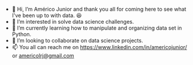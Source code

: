 - 👋 Hi, I’m Américo Junior and thank you all for coming here to see what I've been up to with data. 😆
- 👀 I’m interested in solve data science challenges.
- 🌱 I’m currently learning how to manipulate and organizing data set in Python.
- 💞️ I’m looking to collaborate on data science projects.
- 📫 You all can reach me on https://www.linkedin.com/in/americojunior/ or americolrj@gmail.com

<!---
americolrj/americolrj is a ✨ special ✨ repository because its `README.md` (this file) appears on your GitHub profile.
You can click the Preview link to take a look at your changes.
--->
